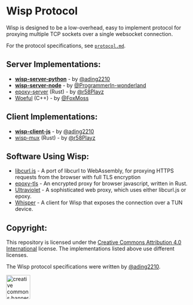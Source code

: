 # Wisp Protocol
Wisp is designed to be a low-overhead, easy to implement protocol for proxying multiple TCP sockets over a single websocket connection.

For the protocol specifications, see [`protocol.md`](https://github.com/MercuryWorkshop/wisp-protocol/blob/main/protocol.md).

## Server Implementations:
- **[wisp-server-python](https://github.com/MercuryWorkshop/wisp-server-python)** - by [@ading2210](https://github.com/ading2210)
- **[wisp-server-node](https://github.com/MercuryWorkshop/wisp-server-node)** - by [@ProgrammerIn-wonderland](https://github.com/ProgrammerIn-wonderland)
- [epoxy-server](https://github.com/MercuryWorkshop/epoxy-tls/tree/multiplexed/server) (Rust) - by [@r58Playz](https://github.com/r58Playz)
- [Woeful](https://github.com/MercuryWorkshop/Woeful) (C++) - by [@FoxMoss](https://github.com/FoxMoss)

## Client Implementations:
- **[wisp-client-js](https://github.com/MercuryWorkshop/wisp-client-js)** - by [@ading2210](https://github.com/ading2210)
- [wisp-mux](https://crates.io/crates/wisp-mux) (Rust) - by [@r58Playz](https://github.com/r58Playz)

## Software Using Wisp:
- [libcurl.js](https://github.com/ading2210/libcurl.js) - A port of libcurl to WebAssembly, for proxying HTTPS requests from the browser with full TLS encryption
- [epoxy-tls](https://github.com/MercuryWorkshop/epoxy-tls) - An encrypted proxy for browser javascript, written in Rust.
- [Ultraviolet](https://github.com/titaniumnetwork-dev/Ultraviolet/) - A sophisticated web proxy, which uses either libcurl.js or epoxy. 
- [Whisper](https://github.com/MercuryWorkshop/Whisper) - A client for Wisp that exposes the connection over a TUN device.

## Copyright:
This repository is licensed under the [Creative Commons Attribution 4.0 International](https://github.com/MercuryWorkshop/wisp-protocol/blob/main/LICENSE) license. The implementations listed above use different licenses.

The Wisp protocol specifications were written by [@ading2210](https://github.com/ading2210).

<img src="https://mirrors.creativecommons.org/presskit/buttons/88x31/png/by.png" alt="creative commons banner" height="64px"/>
